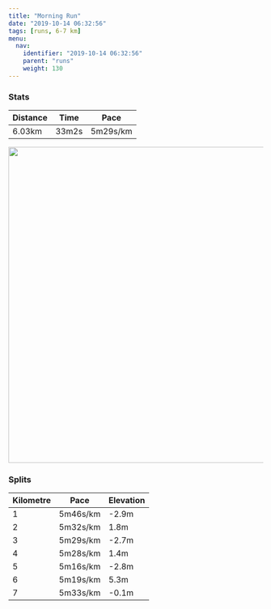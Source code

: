 ```yaml
---
title: "Morning Run"
date: "2019-10-14 06:32:56"
tags: [runs, 6-7 km]
menu:
  nav:
    identifier: "2019-10-14 06:32:56"
    parent: "runs"
    weight: 130
---
```


### Stats

| Distance | Time | Pace |
|----------|------|------|
|6.03km|33m2s|5m29s/km|

<img src='https://maps.googleapis.com/maps/api/staticmap?maptype=terrain&path=enc:}ljeI`iyLQUe@]]q@Im@a@}AQIw@`AUFKXId@QVKCOOM[a@i@_@o@Ka@Xv@LbAA^B\NTFb@n@~@`@NLANNQv@A^HXNNF^C\G\AdAJ`@PTJXXv@Pp@~ApD~@vAlBdBF@VOJCt@JV@NFXRf@j@RZx@zB|@jB|AbCx@fAFLFZ`@b@T|@Z`@Vb@p@fBj@fBx@zCt@zC^hB|@zF`DpWVzCAXULC?EKQqBDDHz@Lp@LlA@h@Ct@FzA@fBCb@H~BAtABf@AlAIbB?|C@~@AnAH|AGnBGn@EfEGX?dAGV?t@g@dDYrFC~DKhD@hA@rBF|BNrCOo@IiAM{BE_CEy@@GA}DB{BHmA@cAVoD?a@LmC\iCFiALQDa@Fs@?[H_@De@B{@BMPYFs@Ew@Mk@IaACcAC[@q@KkBC{@@OAcALqDI_A?a@Fc@D}@CeAQwBEmAWuCEkAWsAS_Ba@yCI}@IOGE[EEEg@mAaAoC_AsAc@kAOcAAUEe@IkBM}ACmAGg@e@sB}@{Cm@aBuAgDg@s@e@g@i@[}Ae@eAm@YYc@w@IIEAKBe@^E?IGoBuEo@uAe@mAk@sBa@gA}@aDKoAAMBEBACGK?EG{@mB?q@N]Ii@AIOUe@o@EORiAPe@Lq@LU`@Q|@IPKNUB@f@~AFFRJFHHb@FNCLBAPT\Nn@f@P?E\E?MMc@q@&key=AIzaSyAfqMeaZ1CCJFGP5cWud__oZnT_Pybg-1M&size=800x800&scale=2&markers=color:yellow|label:S|53.47039,-2.26465&markers=color:green|label:F|53.47043000000006,-2.2647399999999993' width='625' />

### Splits

| Kilometre | Pace | Elevation |
|------|------|-----------|
|1|5m46s/km|-2.9m|
|2|5m32s/km|1.8m|
|3|5m29s/km|-2.7m|
|4|5m28s/km|1.4m|
|5|5m16s/km|-2.8m|
|6|5m19s/km|5.3m|
|7|5m33s/km|-0.1m|

